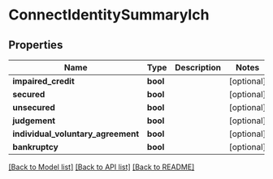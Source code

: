 # ConnectIdentitySummaryIch

## Properties
Name | Type | Description | Notes
------------ | ------------- | ------------- | -------------
**impaired_credit** | **bool** |  | [optional] 
**secured** | **bool** |  | [optional] 
**unsecured** | **bool** |  | [optional] 
**judgement** | **bool** |  | [optional] 
**individual_voluntary_agreement** | **bool** |  | [optional] 
**bankruptcy** | **bool** |  | [optional] 

[[Back to Model list]](../README.md#documentation-for-models) [[Back to API list]](../README.md#documentation-for-api-endpoints) [[Back to README]](../README.md)


